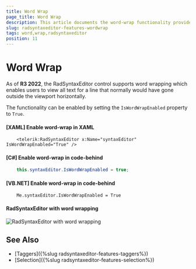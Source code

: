 ```yaml
---
title: Word Wrap
page_title: Word Wrap
description: This article documents the word-wrap functionality provided by the RadSyntaxEditor control.
slug: radsyntaxeditor-features-wordwrap
tags: word,wrap,radsyntaxeditor
position: 11
---
```


# Word Wrap

As of **R3 2022**, the RadSyntaxEditor control supports word wrapping which enables users to view all text for a line that normally would have gone outside the viewport horizontally.

The functionality can be enabled by setting the `IsWordWrapEnabled` property to `True`.

#### [XAML] Enable word-wrap in XAML
```XAML
    <telerik:RadSyntaxEditor x:Name="syntaxEditor" IsWordWrapEnabled="True" />
```

#### [C#] Enable word-wrap in code-behind
```C#
    this.syntaxEditor.IsWordWrapEnabled = true;
```

#### [VB.NET] Enable word-wrap in code-behind
```VB.NET
    Me.syntaxEditor.IsWordWrapEnabled = True
```

#### RadSyntaxEditor with word wrapping

![RadSyntaxEditor with word wrapping](images/syntaxeditor-wordwrap.png)

## See Also

* [Taggers]({%slug radsyntaxeditor-features-taggers%})
* [Selection]({%slug radsyntaxeditor-features-selection%})